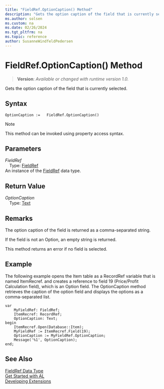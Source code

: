 ```yaml
---
title: "FieldRef.OptionCaption() Method"
description: "Gets the option caption of the field that is currently selected."
ms.author: solsen
ms.custom: na
ms.date: 02/26/2024
ms.tgt_pltfrm: na
ms.topic: reference
author: SusanneWindfeldPedersen
---
```

[//]: # (START>DO_NOT_EDIT)
[//]: # (IMPORTANT:Do not edit any of the content between here and the END>DO_NOT_EDIT.)
[//]: # (Any modifications should be made in the .xml files in the ModernDev repo.)
# FieldRef.OptionCaption() Method
> **Version**: _Available or changed with runtime version 1.0._

Gets the option caption of the field that is currently selected.


## Syntax
```AL
OptionCaption :=   FieldRef.OptionCaption()
```
> [!NOTE]
> This method can be invoked using property access syntax.
## Parameters
*FieldRef*  
&emsp;Type: [FieldRef](fieldref-data-type.md)  
An instance of the [FieldRef](fieldref-data-type.md) data type.  

## Return Value
*OptionCaption*  
&emsp;Type: [Text](../text/text-data-type.md)  



[//]: # (IMPORTANT: END>DO_NOT_EDIT)

## Remarks

The option caption of the field is returned as a comma-separated string.  
  
If the field is not an Option, an empty string is returned.  
  
This method returns an error if no field is selected.  
  
## Example

The following example opens the Item table as a RecordRef variable that is named ItemRecref. and creates a reference to field 19 \(Price/Profit Calculation field\), which is an Option field. The OptionCaption method retrieves the caption of the option field and displays the options as a comma-separated list. 

```al
var
    MyFieldRef: FieldRef;
    ItemRecref: RecordRef;
    OptionCaption: Text;
begin
    ItemRecref.Open(Database::Item);  
    MyFieldRef := ItemRecref.Field(19);  
    OptionCaption := MyFieldRef.OptionCaption;  
    Message('%1', OptionCaption);  
end;
```  
  
## See Also

[FieldRef Data Type](fieldref-data-type.md)  
[Get Started with AL](../../devenv-get-started.md)  
[Developing Extensions](../../devenv-dev-overview.md)